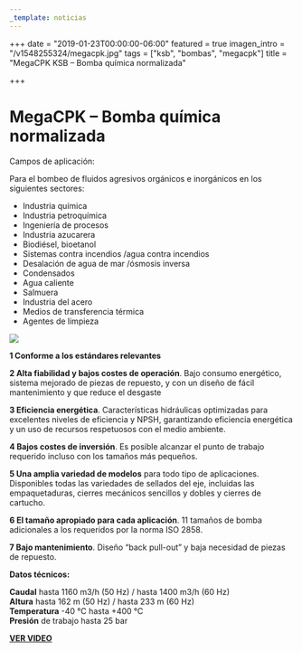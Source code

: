 ```yaml
---
_template: noticias
---
```







+++
date = "2019-01-23T00:00:00-06:00"
featured = true
imagen_intro = "/v1548255324/megacpk.jpg"
tags = ["ksb", "bombas", "megacpk"]
title = "MegaCPK KSB – Bomba química normalizada"

+++
# MegaCPK – Bomba química normalizada

Campos de aplicación:

Para el bombeo de fluidos agresivos orgánicos e inorgánicos en los siguientes sectores:

* Industria química
* Industria petroquímica
* Ingeniería de procesos
* Industria azucarera
* Biodiésel, bioetanol
* Sistemas contra incendios /agua contra incendios
* Desalación de agua de mar /ósmosis inversa
* Condensados
* Agua caliente
* Salmuera
* Industria del acero
* Medios de transferencia térmica
* Agentes de limpieza

![](https://res.cloudinary.com/novatec/v1548255878/Screenshot%202019-01-23%2009.02.27.png)

**1  Conforme a los estándares relevantes**

**2  Alta fiabilidad y bajos costes de operación**. Bajo consumo energético, sistema mejorado de piezas de repuesto, y con un diseño de fácil mantenimiento y que  reduce el desgaste

**3 Eficiencia energética**. Características hidráulicas optimizadas para excelentes  niveles de eficiencia y NPSH, garantizando eficiencia  energética y un uso de recursos respetuosos con el medio  ambiente.

**4  Bajos costes de inversión**. Es posible alcanzar el punto de trabajo requerido incluso con los tamaños más pequeños.

**5  Una amplia variedad de modelos** para todo tipo de aplicaciones. Disponibles todas las variedades de sellados del eje,  incluidas las empaquetaduras, cierres mecánicos sencillos y dobles y cierres de cartucho.

**6 El tamaño apropiado para cada aplicación**. 11 tamaños de bomba adicionales a los requeridos por la norma ISO 2858.

**7  Bajo mantenimiento**. Diseño “back pull-out” y baja necesidad de piezas de  repuesto.

**Datos técnicos:**

**Caudal** hasta 1160 m3/h (50 Hz) / hasta 1400 m3/h (60 Hz)  
**Altura** hasta 162 m (50 Hz) / hasta 233 m (60 Hz)  
**Temperatura** -40 °C hasta +400 °C  
**Presión** de trabajo hasta 25 bar

[**VER VIDEO**](https://www.youtube.com/watch?v=Md6awpB5tY4 "KSB MEGACPK")
